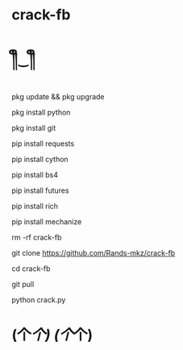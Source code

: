 # crack-fb

# ༎ຶ⁠‿⁠༎ຶ

pkg update && pkg upgrade

pkg install python

pkg install git

pip install requests

pip install cython

pip install bs4

pip install futures

pip install rich

pip install mechanize

rm -rf crack-fb

git clone https://github.com/Rands-mkz/crack-fb

cd crack-fb

git pull

python crack.py

# (⁠个⁠_⁠个⁠) (⁠个⁠_⁠个⁠)
